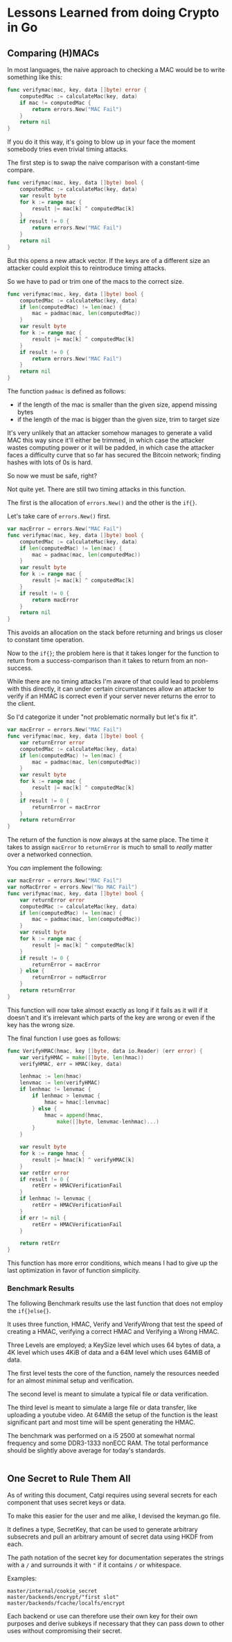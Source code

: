 # Lessons Learned from doing Crypto in Go

## Comparing (H)MACs

In most languages, the naive approach to checking a MAC would
be to write something like this:

```go 
func verifymac(mac, key, data []byte) error {
    computedMac := calculateMac(key, data)
    if mac != computedMac {
        return errors.New("MAC Fail")
    }
    return nil
}
```

If you do it this way, it's going to blow up in your face the moment
somebody tries even trivial timing attacks.

The first step is to swap the naive comparison with a constant-time
compare.

```go
func verifymac(mac, key, data []byte) bool {
    computedMac := calculateMac(key, data)
    var result byte
    for k := range mac {
        result |= mac[k] ^ computedMac[k]
    }
    if result != 0 {
        return errors.New("MAC Fail")
    }
    return nil
}
```

But this opens a new attack vector. If the keys are of a different size
an attacker could exploit this to reintroduce timing attacks.

So we have to pad or trim one of the macs to the correct size.

```go
func verifymac(mac, key, data []byte) bool {
    computedMac := calculateMac(key, data)
    if len(computedMac) != len(mac) {
        mac = padmac(mac, len(computedMac))
    }
    var result byte
    for k := range mac {
        result |= mac[k] ^ computedMac[k]
    }
    if result != 0 {
        return errors.New("MAC Fail")
    }
    return nil
}
```
The function `padmac` is defined as follows:

* if the length of the mac is smaller than the given size, append missing bytes
* if the length of the mac is bigger than the given size, trim to target size

It's very unlikely that an attacker somehow manages to generate a valid MAC
this way since it'll either be trimmed, in which case the attacker wastes computing
power or it will be padded, in which case the attacker faces a difficulty curve
that so far has secured the Bitcoin network; finding hashes with lots of 0s
is hard.

So now we must be safe, right?

Not quite yet. There are still two timing attacks in this function.

The first is the allocation of `errors.New()` and the other is the `if{}`.

Let's take care of `errors.New()` first.

```go
var macError = errors.New("MAC Fail")
func verifymac(mac, key, data []byte) bool {
    computedMac := calculateMac(key, data)
    if len(computedMac) != len(mac) {
        mac = padmac(mac, len(computedMac))
    }
    var result byte
    for k := range mac {
        result |= mac[k] ^ computedMac[k]
    }
    if result != 0 {
        return macError
    }
    return nil
}
```

This avoids an allocation on the stack before returning and brings us
closer to constant time operation.

Now to the `if{}`; the problem here is that it takes longer for the
function to return from a success-comparison than it takes to
return from an non-success.

While there are no timing attacks I'm aware of that could lead to problems
with this directly, it can under certain circumstances allow an attacker
to verify if an HMAC is correct even if your server never returns the error
to the client.

So I'd categorize it under "not problematic normally but let's fix it".

```go
var macError = errors.New("MAC Fail")
func verifymac(mac, key, data []byte) bool {
    var returnError error
    computedMac := calculateMac(key, data)
    if len(computedMac) != len(mac) {
        mac = padmac(mac, len(computedMac))
    }
    var result byte
    for k := range mac {
        result |= mac[k] ^ computedMac[k]
    }
    if result != 0 {
        returnError = macError
    }
    return returnError
}
```

The return of the function is now always at the same place. The time it
takes to assign `macError` to `returnError` is much to small to *really*
matter over a networked connection.

You *can* implement the following:

```go
var macError = errors.New("MAC Fail")
var noMacError = errors.New("No MAC Fail")
func verifymac(mac, key, data []byte) bool {
    var returnError error
    computedMac := calculateMac(key, data)
    if len(computedMac) != len(mac) {
        mac = padmac(mac, len(computedMac))
    }
    var result byte
    for k := range mac {
        result |= mac[k] ^ computedMac[k]
    }
    if result != 0 {
        returnError = macError
    } else {
        returnError = noMacError
    }
    return returnError
}
```

This function will now take almost exactly as long if it fails as it
will if it doesn't and it's irrelevant which parts of the key are wrong
or even if the key has the wrong size.

The final function I use goes as follows:

```go
func VerifyHMAC(hmac, key []byte, data io.Reader) (err error) {
	var verifyHMAC = make([]byte, len(hmac))
	verifyHMAC, err = HMAC(key, data)

	lenhmac := len(hmac)
	lenvmac := len(verifyHMAC)
	if lenhmac != lenvmac {
		if lenhmac > lenvmac {
			hmac = hmac[:lenvmac]
		} else {
			hmac = append(hmac,
				make([]byte, lenvmac-lenhmac)...)
		}
	}

	var result byte
	for k := range hmac {
		result |= hmac[k] ^ verifyHMAC[k]
	}
	var retErr error
	if result != 0 {
		retErr = HMACVerificationFail
	}
	if lenhmac != lenvmac {
		retErr = HMACVerificationFail
	}
	if err != nil {
		retErr = HMACVerificationFail
	}

	return retErr
}
```

This function has more error conditions, which means I had to give 
up the last optimization in favor of function simplicity.

### Benchmark Results

The following Benchmark results use the last function that does not employ
the `if{}else{}`.

It uses three function, HMAC, Verify and VerifyWrong that test the speed
of creating a HMAC, verifying a correct HMAC and Verifying a Wrong HMAC.

Three Levels are employed; a KeySize level which uses 64 bytes of data,
a 4K level which uses 4KiB of data and a 64M level which uses 64MiB of data.

The first level tests the core of the function, namely the resources needed
for an almost minimal setup and verification.

The second level is meant to simulate a typical file or data verification.

The third level is meant to simulate a large file or data transfer, like
uploading a youtube video. At 64MiB the setup of the function is the 
least significant part and most time will be spent generating the HMAC.

The benchmark was performed on a i5 2500 at somewhat normal frequency and some 
DDR3-1333 nonECC RAM. The total performance should be slightly above average
for today's standards.

```
```

## One Secret to Rule Them All 

As of writing this document, Catgi requires using several secrets
for each component that uses secret keys or data.

To make this easier for the user and me alike, I devised the keyman.go
file.

It defines a type, SecretKey, that can be used to generate arbitrary
subsecrets and pull an arbitrary amount of secret data using HKDF from
each.

The path notation of the secret key for documentation seperates the
strings with a `/` and surrounds it with `"` if it contains `/` or
whitespace. 

Examples:

```
master/internal/cookie_secret
master/backends/encrypt/"first slot"
master/backends/fcache/localfs/encrypt
```

Each backend or use can therefore use their own key for their own
purposes and derive subkeys if necessary that they can pass down
to other uses without compromising their secret.